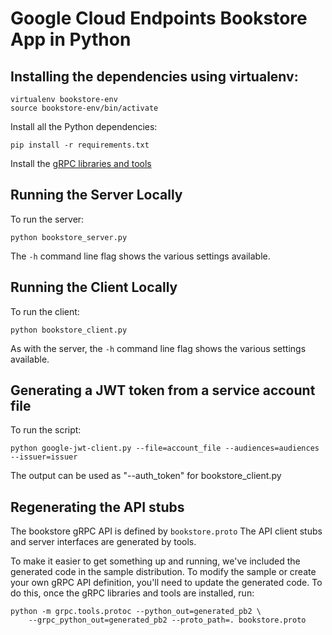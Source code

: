 # Google Cloud Endpoints Bookstore App in Python

## Installing the dependencies using virtualenv:

    virtualenv bookstore-env
    source bookstore-env/bin/activate

Install all the Python dependencies:

    pip install -r requirements.txt

Install the [gRPC libraries and tools](http://www.grpc.io/docs/quickstart/python.html#prerequisites)

## Running the Server Locally

To run the server:

    python bookstore_server.py

The `-h` command line flag shows the various settings available.

## Running the Client Locally

To run the client:

    python bookstore_client.py

As with the server, the `-h` command line flag shows the various settings
available.

## Generating a JWT token from a service account file

To run the script:

    python google-jwt-client.py --file=account_file --audiences=audiences --issuer=issuer

The output can be used as "--auth_token" for bookstore_client.py

## Regenerating the API stubs

The bookstore gRPC API is defined by `bookstore.proto`
The API client stubs and server interfaces are generated by tools.

To make it easier to get something up and running, we've included the generated
code in the sample distribution.  To modify the sample or create your own gRPC
API definition, you'll need to update the generated code. To do this, once the
gRPC libraries and tools are installed, run:

    python -m grpc.tools.protoc --python_out=generated_pb2 \
        --grpc_python_out=generated_pb2 --proto_path=. bookstore.proto
